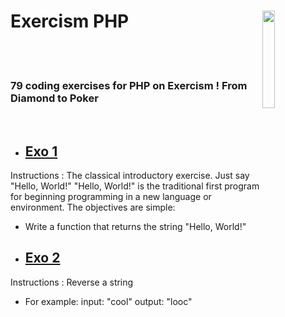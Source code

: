 # Exercism PHP <img style="width:20%" align='right' src="https://media.giphy.com/media/v1.Y2lkPTc5MGI3NjExOGJjNzhlZWI5YTA0MTE0NGYzNDQ3ZTk4ZDhkYTQ1ZTM5N2Q4NmQzNSZjdD1n/du3J3cXyzhj75IOgvA/giphy.gif" />&nbsp;&nbsp;

<br><br>

### 79 coding exercises for PHP on Exercism ! From Diamond to Poker

<br>

- ## [Exo 1](https://github.com/Leagian/exercism-php/blob/main/helloWorld.php)

Instructions :
The classical introductory exercise. Just say "Hello, World!"
"Hello, World!" is the traditional first program for beginning programming in a new language or environment.
The objectives are simple: 
  - Write a function that returns the string "Hello, World!"

- ## [Exo 2](https://github.com/Leagian/exercism-php/blob/main/reverseString.php)

Instructions :
Reverse a string 
  - For example: input: "cool" output: "looc"
